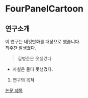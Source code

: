 # FourPanelCartoon

## 연구소개
이 연구는 네컷만화를 대상으로 했습니다.  
최주찬 잘생겼다.
> 김병준은 못생겼다.
* 사실은 둘다 못생겼다.

1. 연구의 목적

[논문 제목](https://www.kci.go.kr/kciportal/ci/sereArticleSearch/ciSereArtiView.kci?sereArticleSearchBean.artiId=ART002949387)
